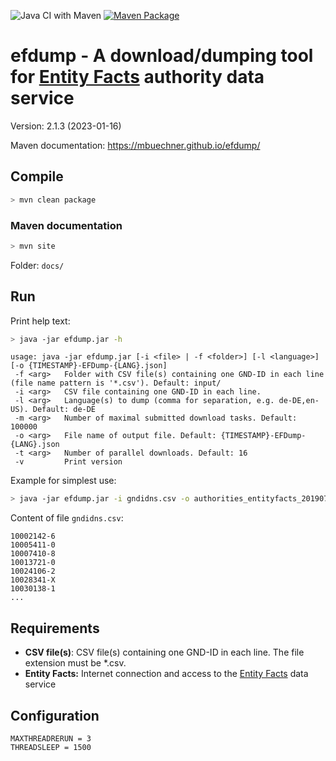 ![Java CI with Maven](https://github.com/mbuechner/efdump/workflows/Java%20CI%20with%20Maven/badge.svg) [![Maven Package](https://github.com/mbuechner/efdump/actions/workflows/maven-publish.yml/badge.svg)](https://github.com/mbuechner/efdump/actions/workflows/maven-publish.yml)
# efdump - A download/dumping tool for [Entity Facts](http://www.dnb.de/DE/Service/DigitaleDienste/EntityFacts/entityfacts_node.html) authority data service 

Version: 2.1.3 (2023-01-16)

Maven documentation: https://mbuechner.github.io/efdump/

## Compile
```sh
> mvn clean package
```

### Maven documentation
```sh
> mvn site
```
Folder: `docs/`

## Run
Print help text:
```sh
> java -jar efdump.jar -h
```
```
usage: java -jar efdump.jar [-i <file> | -f <folder>] [-l <language>] [-o {TIMESTAMP}-EFDump-{LANG}.json]
 -f <arg>   Folder with CSV file(s) containing one GND-ID in each line (file name pattern is '*.csv'). Default: input/
 -i <arg>   CSV file containing one GND-ID in each line.
 -l <arg>   Language(s) to dump (comma for separation, e.g. de-DE,en-US). Default: de-DE
 -m <arg>   Number of maximal submitted download tasks. Default: 100000
 -o <arg>   File name of output file. Default: {TIMESTAMP}-EFDump-{LANG}.json
 -t <arg>   Number of parallel downloads. Default: 16
 -v         Print version
```
Example for simplest use:
```sh
> java -jar efdump.jar -i gndidns.csv -o authorities_entityfacts_20190702.jsonld
```
Content of file `gndidns.csv`:
```
10002142-6
10005411-0
10007410-8
10013721-0
10024106-2
10028341-X
10030138-1
...
```

## Requirements
- **CSV file(s)**: CSV file(s) containing one GND-ID in each line. The file extension must be *.csv.
- **Entity Facts:** Internet connection and access to the [Entity Facts](http://www.dnb.de/DE/Service/DigitaleDienste/EntityFacts/entityfacts_node.html) data service

## Configuration
```
MAXTHREADRERUN = 3
THREADSLEEP = 1500
```
